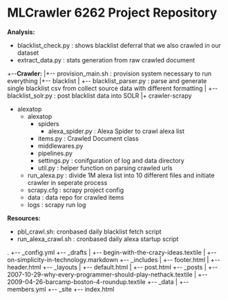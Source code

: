 <h1> MLCrawler 6262 Project Repository </h1>

**Analysis:**
- blacklist_check.py : shows blacklist deferral that we also crawled in our dataset
- extract_data.py : stats generation from raw crawled document

+--**Crawler:**
|+-- provision_main.sh : provision system necessary to run everything
|+-- blacklist
|     +-- blacklist_parser.py : parse and generate single blacklist csv from collect source data with different formatting
|     +-- blacklist_solr.py : post blacklist data into SOLR
|+ crawler-scrapy
  + alexatop
    + alexatop
      + spiders
        - alexa_spider.py : Alexa Spider to crawl alexa list
      - items.py : Crawled Document class
      - middlewares.py
      - pipelines.py
      - settings.py : conifguration of log and data directory
      - util.py : helper function on parsing crawled urls
    - run_alexa.py : divide 1M alexa list into 10 different files and initiate crawler in seperate process
    - scrapy.cfg : scrapy project config
    + data : data repo for crawled items
    + logs : scrapy run log

**Resources:**
  - pbl_crawl.sh: cronbased daily blacklist fetch script
  - run_alexa_crawl.sh : cronbased daily alexa startup script


.
+-- _config.yml
+-- _drafts
|   +-- begin-with-the-crazy-ideas.textile
|   +-- on-simplicity-in-technology.markdown
+-- _includes
|   +-- footer.html
|   +-- header.html
+-- _layouts
|   +-- default.html
|   +-- post.html
+-- _posts
|   +-- 2007-10-29-why-every-programmer-should-play-nethack.textile
|   +-- 2009-04-26-barcamp-boston-4-roundup.textile
+-- _data
|   +-- members.yml
+-- _site
+-- index.html
